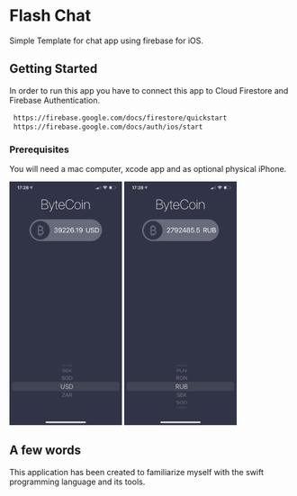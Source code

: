 # Flash Chat

Simple Template for chat app using firebase for iOS.

## Getting Started

In order to run this app you have to connect this app to Cloud Firestore and Firebase Authentication.

```
 https://firebase.google.com/docs/firestore/quickstart
 https://firebase.google.com/docs/auth/ios/start
```


### Prerequisites

You will need a mac computer, xcode app and as optional physical iPhone.


<div align="left">
    <img src="https://github.com/VladimirZhdanov/Bytecoin/blob/main/images/IMG_0307.PNG" width="200px"</img> 
    <img src="https://github.com/VladimirZhdanov/Bytecoin/blob/main/images/IMG_0308.PNG" width="200px"</img> 
</div>

## A few words

This application has been created to familiarize myself with the swift programming language and its tools.
